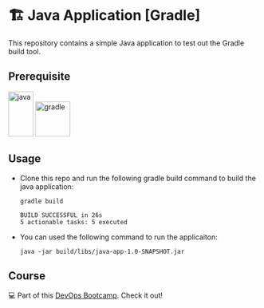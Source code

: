# 🏗️ Java Application [Gradle]

This repository contains a simple Java application to test out the Gradle build tool.

## Prerequisite

<a href="https://www.java.com/" title="java"><img src="https://www.vectorlogo.zone/logos/java/java-vertical.svg" alt="java" width="50" height="90"></a>
<a href="https://gradle.org/" title="gradle"><img src="https://gradle.com/wp-content/themes/fuel/assets/img/branding/gradle-logo-dark-outline.svg" alt="gradle" width="70px" height="70px"></a>

## Usage
- Clone this repo and run the following gradle build command to build the java application:
    ```
    gradle build

    BUILD SUCCESSFUL in 26s
    5 actionable tasks: 5 executed
    ```

- You can used the following command to run the applicaiton:
    ```
    java -jar build/libs/java-app-1.0-SNAPSHOT.jar
    ```

## Course

💻 Part of this [DevOps Bootcamp](https://www.techworld-with-nana.com/devops-bootcamp). Check it out!
